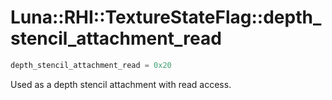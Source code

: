 # Luna::RHI::TextureStateFlag::depth_stencil_attachment_read

```c++
depth_stencil_attachment_read = 0x20
```

Used as a depth stencil attachment with read access. 

